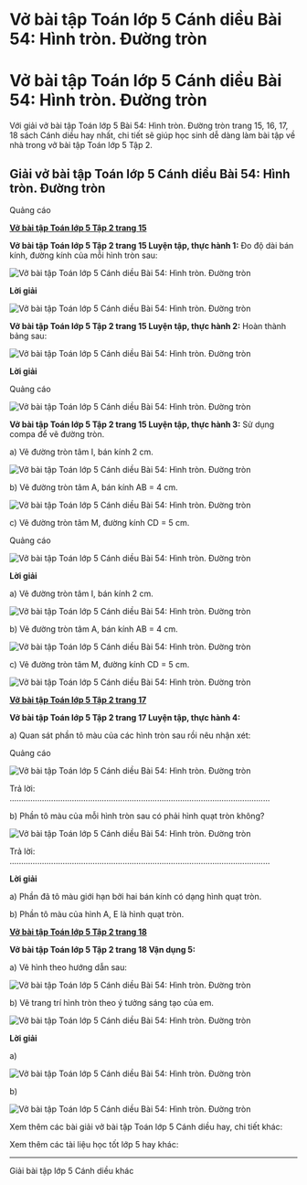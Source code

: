 # Vở bài tập Toán lớp 5 Cánh diều Bài 54: Hình tròn. Đường tròn

# Vở bài tập Toán lớp 5 Cánh diều Bài 54: Hình tròn. Đường tròn

Với giải vở bài tập Toán lớp 5 Bài 54: Hình tròn. Đường tròn trang 15, 16, 17, 18 sách Cánh diều hay nhất, chi tiết sẽ giúp học sinh dễ dàng làm bài tập về nhà trong vở bài tập Toán lớp 5 Tập 2.

## Giải vở bài tập Toán lớp 5 Cánh diều Bài 54: Hình tròn. Đường tròn

Quảng cáo

[**Vở bài tập Toán lớp 5 Tập 2 trang 15**](https://vietjack.com/vbt-toan-5-cd/vbt-toan-lop-5-tap-2-trang-15.jsp)

**Vở bài tập Toán lớp 5 Tập 2 trang 15 Luyện tập, thực hành 1:** Đo độ dài bán kính, đường kính của mỗi hình tròn sau:

![Vở bài tập Toán lớp 5 Cánh diều Bài 54: Hình tròn. Đường tròn](https://vietjack.com/vbt-toan-5-cd/images/bai-54-hinh-tron-duong-tron.PNG)

**Lời giải**

![Vở bài tập Toán lớp 5 Cánh diều Bài 54: Hình tròn. Đường tròn](https://vietjack.com/vbt-toan-5-cd/images/bai-54-hinh-tron-duong-tron-a.PNG)

**Vở bài tập Toán lớp 5 Tập 2 trang 15 Luyện tập, thực hành 2:** Hoàn thành bảng sau:

![Vở bài tập Toán lớp 5 Cánh diều Bài 54: Hình tròn. Đường tròn](https://vietjack.com/vbt-toan-5-cd/images/bai-54-hinh-tron-duong-tron-b.PNG)

**Lời giải**

Quảng cáo

![Vở bài tập Toán lớp 5 Cánh diều Bài 54: Hình tròn. Đường tròn](https://vietjack.com/vbt-toan-5-cd/images/bai-54-hinh-tron-duong-tron-1a.PNG)

**Vở bài tập Toán lớp 5 Tập 2 trang 15 Luyện tập, thực hành 3:** Sử dụng compa để vẽ đường tròn.

a) Vẽ đường tròn tâm I, bán kính 2 cm.

![Vở bài tập Toán lớp 5 Cánh diều Bài 54: Hình tròn. Đường tròn](https://vietjack.com/vbt-toan-5-cd/images/bai-54-hinh-tron-duong-tron-1b.PNG)

b) Vẽ đường tròn tâm A, bán kính AB = 4 cm.

![Vở bài tập Toán lớp 5 Cánh diều Bài 54: Hình tròn. Đường tròn](https://vietjack.com/vbt-toan-5-cd/images/bai-54-hinh-tron-duong-tron-c.PNG)

c) Vẽ đường tròn tâm M, đường kính CD = 5 cm.

Quảng cáo

![Vở bài tập Toán lớp 5 Cánh diều Bài 54: Hình tròn. Đường tròn](https://vietjack.com/vbt-toan-5-cd/images/bai-54-hinh-tron-duong-tron-c.PNG)

**Lời giải**

a) Vẽ đường tròn tâm I, bán kính 2 cm.

![Vở bài tập Toán lớp 5 Cánh diều Bài 54: Hình tròn. Đường tròn](https://vietjack.com/vbt-toan-5-cd/images/bai-54-hinh-tron-duong-tron-1c.PNG)

b) Vẽ đường tròn tâm A, bán kính AB = 4 cm.

![Vở bài tập Toán lớp 5 Cánh diều Bài 54: Hình tròn. Đường tròn](https://vietjack.com/vbt-toan-5-cd/images/bai-54-hinh-tron-duong-tron-d.PNG)

c) Vẽ đường tròn tâm M, đường kính CD = 5 cm.

![Vở bài tập Toán lớp 5 Cánh diều Bài 54: Hình tròn. Đường tròn](https://vietjack.com/vbt-toan-5-cd/images/bai-54-hinh-tron-duong-tron-1d.PNG)

[**Vở bài tập Toán lớp 5 Tập 2 trang 17**](https://vietjack.com/vbt-toan-5-cd/vbt-toan-lop-5-tap-2-trang-17.jsp)

**Vở bài tập Toán lớp 5 Tập 2 trang 17 Luyện tập, thực hành 4:**

a) Quan sát phần tô màu của các hình tròn sau rồi nêu nhận xét:

Quảng cáo

![Vở bài tập Toán lớp 5 Cánh diều Bài 54: Hình tròn. Đường tròn](https://vietjack.com/vbt-toan-5-cd/images/bai-54-hinh-tron-duong-tron-e.PNG)

Trả lời: .................................................................................................................

b) Phần tô màu của mỗi hình tròn sau có phải hình quạt tròn không?

![Vở bài tập Toán lớp 5 Cánh diều Bài 54: Hình tròn. Đường tròn](https://vietjack.com/vbt-toan-5-cd/images/bai-54-hinh-tron-duong-tron-1e.PNG)

Trả lời: .................................................................................................................

**Lời giải**

a) Phần đã tô màu giới hạn bởi hai bán kính có dạng hình quạt tròn.

b) Phần tô màu của hình A, E là hình quạt tròn.

[**Vở bài tập Toán lớp 5 Tập 2 trang 18**](https://vietjack.com/vbt-toan-5-cd/vbt-toan-lop-5-tap-2-trang-18.jsp)

**Vở bài tập Toán lớp 5 Tập 2 trang 18 Vận dụng 5:**

a) Vẽ hình theo hướng dẫn sau:

![Vở bài tập Toán lớp 5 Cánh diều Bài 54: Hình tròn. Đường tròn](https://vietjack.com/vbt-toan-5-cd/images/bai-54-hinh-tron-duong-tron-2.PNG)

b) Vẽ trang trí hình tròn theo ý tưởng sáng tạo của em.

![Vở bài tập Toán lớp 5 Cánh diều Bài 54: Hình tròn. Đường tròn](https://vietjack.com/vbt-toan-5-cd/images/bai-54-hinh-tron-duong-tron-2a.PNG)

**Lời giải**

a) 

![Vở bài tập Toán lớp 5 Cánh diều Bài 54: Hình tròn. Đường tròn](https://vietjack.com/vbt-toan-5-cd/images/bai-54-hinh-tron-duong-tron-b3.PNG)

b) 

![Vở bài tập Toán lớp 5 Cánh diều Bài 54: Hình tròn. Đường tròn](https://vietjack.com/vbt-toan-5-cd/images/bai-54-hinh-tron-duong-tron-2b.PNG)

Xem thêm các bài giải vở bài tập Toán lớp 5 Cánh diều hay, chi tiết khác:

Xem thêm các tài liệu học tốt lớp 5 hay khác:

* * *

Giải bài tập lớp 5 Cánh diều khác
